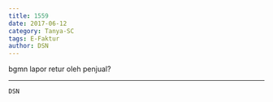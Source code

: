 ```yaml
---
title: 1559
date: 2017-06-12
category: Tanya-SC
tags: E-Faktur
author: DSN
---
```


bgmn lapor retur oleh penjual?

---



`DSN`
